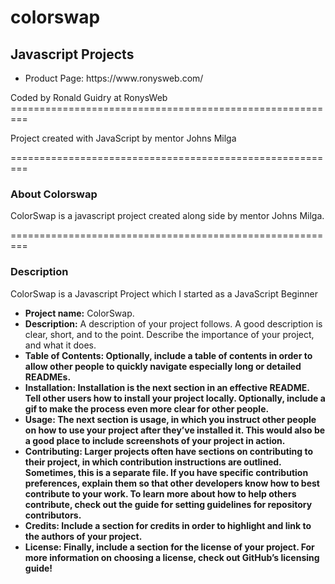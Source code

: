 # colorswap

<h2>Javascript Projects</h2>
<ul>
 <li>Product Page: https://www.ronysweb.com/</li>
 </ul>
 Coded by Ronald Guidry at RonysWeb
=========================================================
<p>Project created with JavaScript by mentor Johns Milga</p>
=========================================================

<h3>About Colorswap</h3>

<p>ColorSwap is a javascript project created along side by mentor Johns Milga.</p>
=========================================================
<h3>Description</h3>
<p>ColorSwap is a Javascript Project which I started as a JavaScript Beginner </p>

<ul>
 <li><strong>Project name:</strong> ColorSwap.</li>

 <li><strong>Description:</strong> A description of your project follows. A good description is clear, short, and to the point. Describe the importance of your project, and what it does.</li>

 <li><strong>Table of Contents: Optionally, include a table of contents in order to allow other people to quickly navigate especially long or detailed READMEs.</li>

 <li><strong>Installation:</strong> Installation is the next section in an effective README. Tell other users how to install your project locally. Optionally, include a gif to make the process even more clear for other people.</li>

 <li><strong>Usage:</strong> The next section is usage, in which you instruct other people on how to use your project after they’ve installed it. This would also be a good place to include screenshots of your project in action.</li>

 <li><strong>Contributing:</strong> Larger projects often have sections on contributing to their project, in which contribution instructions are outlined. Sometimes, this is a separate file. If you have specific contribution preferences, explain them so that other developers know how to best contribute to your work. To learn more about how to help others contribute, check out the guide for setting guidelines for repository contributors.</li>

 <li><strong>Credits:</strong> Include a section for credits in order to highlight and link to the authors of your project.</li>

 <li><strong>License:</strong> Finally, include a section for the license of your project. For more information on choosing a license, check out GitHub’s licensing guide!</li>
</ul>
